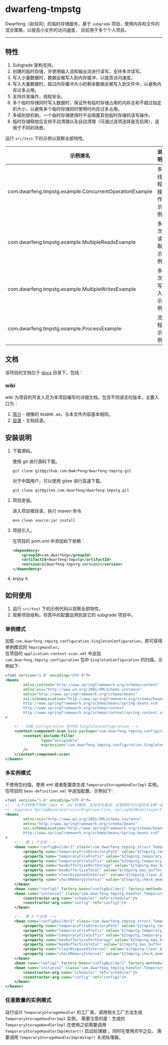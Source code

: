 # dwarfeng-tmpstg

Dwarfeng（赵扶风）的临时存储服务，基于 `subgrade` 项目，使用内存和文件的混合策略，以提高小文件的访问速度，
目前用于多个个人项目。

---

## 特性

1. Subgrade 架构支持。
2. 创建的临时存储，并使用输入流和输出流进行读写，支持多次读写。
3. 写入少量数据时，数据会被写入到内存缓冲，以提高访问速度。
4. 写入大量数据时，超过内存缓冲大小的剩余数据会被写入到文件中，以避免内存过多占用。
5. 支持并发操作，线程安全。
6. 多个临时存储同时写入数据时，保证所有临时存储占用的内存总和不超过指定的大小，以避免多个临时存储同时使用时内存过多占用。
7. 多级别锁机制，一个临时存储使用时不会阻塞其他临时存储的读写操作。
8. 临时存储释放后支持手动清理以及自动清理（可通过选项选择是否启用），适用于不同的场景。

运行 `src/test` 下的示例以观察全部特性。

| 示例类名                                                   | 说明      |
|--------------------------------------------------------|---------|
| com.dwarfeng.tmpstg.example.ConcurrentOperationExample | 多线程操作示例 |
| com.dwarfeng.tmpstg.example.MultipleReadsExample       | 多次读取示例  |
| com.dwarfeng.tmpstg.example.MultipleWritesExample      | 多次写入示例  |
| com.dwarfeng.tmpstg.example.ProcessExample             | 流程示例    |

## 文档

该项目的文档位于 [docs](./docs) 目录下，包括：

### wiki

wiki 为项目的开发人员为本项目编写的详细文档，包含不同语言的版本，主要入口为：

1. [简介](./docs/wiki/zh_CN/Introduction.md) - 镜像的 `README.md`，与本文件内容基本相同。
2. [目录](./docs/wiki/zh_CN/Contents.md) - 文档目录。

## 安装说明

1. 下载源码。

   使用 git 进行源码下载。

   ```shell
   git clone git@github.com:DwArFeng/dwarfeng-tmpstg.git
   ```

   对于中国用户，可以使用 gitee 进行高速下载。

   ```shell
   git clone git@gitee.com:dwarfeng/dwarfeng-tmpstg.git
   ```

2. 项目安装。

   进入项目根目录，执行 maven 命令

   ```shell
   mvn clean source:jar install
   ```

3. 项目引入。

   在项目的 pom.xml 中添加如下依赖：

   ```xml
   <dependency>
       <groupId>com.dwarfeng</groupId>
       <artifactId>dwarfeng-tmpstg</artifactId>
       <version>${dwarfeng-tmpstg.version}</version>
   </dependency>
   ```

4. enjoy it.

## 如何使用

1. 运行 `src/test` 下的示例代码以观察全部特性。
2. 观察项目结构，将其中的配置运用到其它的 subgrade 项目中。

### 单例模式

加载 `com.dwarfeng.tmpstg.configuration.SingletonConfiguration`，即可获得单例模式的 `TmpstgHandler`。  
在项目的 `application-context-scan.xml` 中追加 `com.dwarfeng.tmpstg.configuration` 包中
`SingletonConfiguration` 的扫描，示例如下:

```xml
<?xml version="1.0" encoding="UTF-8"?>
<beans
        xmlns:context="http://www.springframework.org/schema/context"
        xmlns:xsi="http://www.w3.org/2001/XMLSchema-instance"
        xmlns="http://www.springframework.org/schema/beans"
        xsi:schemaLocation="http://www.springframework.org/schema/beans
        http://www.springframework.org/schema/beans/spring-beans.xsd
        http://www.springframework.org/schema/context
        http://www.springframework.org/schema/context/spring-context.xsd"
>

    <!-- 扫描 configuration 包中的 SingletonConfiguration -->
    <context:component-scan base-package="com.dwarfeng.tmpstg.configuration" use-default-filters="false">
        <context:include-filter
                type="assignable"
                expression="com.dwarfeng.tmpstg.configuration.SingletonConfiguration"
        />
    </context:component-scan>
</beans>
```

### 多实例模式

不使用包扫描，使用 xml 或者配置类生成 `TemporaryStorageHandlerImpl` 实例。  
在项目的 `bean-definition.xml` 中追加配置，示例如下:

```xml
<?xml version="1.0" encoding="UTF-8"?>
<!-- 以下注释用于抑制 idea 中 .md 的警告，实际并无错误，在使用时可以连同本注释一起删除。 -->
<!--suppress SpringBeanConstructorArgInspection, SpringXmlModelInspection, SpringPlaceholdersInspection -->
<beans
        xmlns:xsi="http://www.w3.org/2001/XMLSchema-instance"
        xmlns="http://www.springframework.org/schema/beans"
        xsi:schemaLocation="http://www.springframework.org/schema/beans
        http://www.springframework.org/schema/beans/spring-beans.xsd"
>
    <!-- 第 1 个实例 -->
    <bean name="configBuilder1" class="com.dwarfeng.tmpstg.struct.TemporaryStorageConfig.Builder">
        <property name="temporaryFileDirectoryPath" value="${tmpstg.temporary_file_directory_path.1}"/>
        <property name="temporaryFilePrefix" value="${tmpstg.temporary_file_prefix.1}"/>
        <property name="temporaryFileSuffix" value="${tmpstg.temporary_file_suffix.1}"/>
        <property name="maxBufferSizePerStorage" value="${tmpstg.max_buffer_size_per_storage.1}"/>
        <property name="maxBufferSizeTotal" value="${tmpstg.max_buffer_size_total.1}"/>
        <property name="clearDisposedInterval" value="${tmpstg.clear_disposed_interval.1}"/>
        <property name="checkMemoryInterval" value="${tmpstg.check_memory_interval.1}"/>
    </bean>
    <bean name="config1" factory-bean="configBuilder1" factory-method="build"/>
    <bean name="instance1" class="com.dwarfeng.tmpstg.handler.TemporaryStorageHandlerImpl">
        <constructor-arg name="scheduler" ref="scheduler"/>
        <constructor-arg name="config" ref="config1"/>
    </bean>

    <!-- 第 2 个实例 -->
    <bean name="configBuilder2" class="com.dwarfeng.tmpstg.struct.TemporaryStorageConfig.Builder">
        <property name="temporaryFileDirectoryPath" value="${tmpstg.temporary_file_directory_path.2}"/>
        <property name="temporaryFilePrefix" value="${tmpstg.temporary_file_prefix.2}"/>
        <property name="temporaryFileSuffix" value="${tmpstg.temporary_file_suffix.2}"/>
        <property name="maxBufferSizePerStorage" value="${tmpstg.max_buffer_size_per_storage.2}"/>
        <property name="maxBufferSizeTotal" value="${tmpstg.max_buffer_size_total.2}"/>
        <property name="clearDisposedInterval" value="${tmpstg.clear_disposed_interval.2}"/>
        <property name="checkMemoryInterval" value="${tmpstg.check_memory_interval.2}"/>
    </bean>
    <bean name="config2" factory-bean="configBuilder2" factory-method="build"/>
    <bean name="instance2" class="com.dwarfeng.tmpstg.handler.TemporaryStorageHandlerImpl">
        <constructor-arg name="scheduler" ref="scheduler"/>
        <constructor-arg name="config" ref="config2"/>
    </bean>
</beans>
```

### 任意数量的实例模式

自行设计 `TemporaryStorageHandler` 的工厂类，调用相关工厂方法生成 `TemporaryStorageHandlerImpl` 实例。
需要注意的是：生成的 `TemporaryStorageHandlerImpl` 在使用之前需要调用 `TemporaryStorageHandlerImpl#start()` 启动处理器；
同时在使用完毕之后， 需要调用 `TemporaryStorageHandlerImpl#stop()` 关闭处理器。
